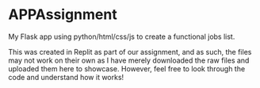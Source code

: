 # APPAssignment
My Flask app using python/html/css/js to create a functional jobs list.

This was created in Replit as part of our assignment, and as such, the files may not work on their own as I have merely downloaded the raw files and uploaded them here to showcase. However, feel free to look through the code and understand how it works!
